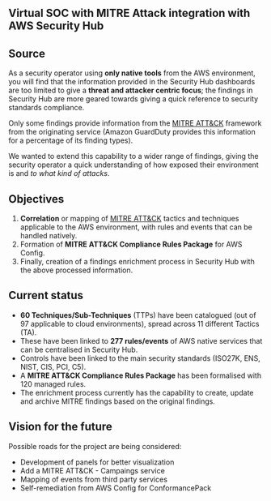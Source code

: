 ## Virtual SOC with MITRE Attack integration with AWS Security Hub

## Source

As a security operator using **only native tools** from the AWS environment, you will find that the information provided in the Security Hub dashboards are too limited to give a **threat and attacker centric focus**; the findings in Security Hub are more geared towards giving a quick reference to security standards compliance.

Only some findings provide information from the [MITRE ATT&CK](https://attack.mitre.org/matrices/enterprise/cloud/) framework from the originating service (Amazon GuardDuty provides this information for a percentage of its finding types).

We wanted to extend this capability to a wider range of findings, giving the security operator a quick understanding of how exposed their environment is and *to what kind of attacks*.

## Objectives

1.   **Correlation** or mapping of [MITRE ATT&CK](https://attack.mitre.org/matrices/enterprise/cloud/) tactics and techniques applicable to the AWS environment, with rules and events that can be handled natively.
2.   Formation of **MITRE ATT&CK Compliance Rules Package** for AWS Config.
3.   Finally, creation of a findings enrichment process in Security Hub with the above processed information.

## Current status

-  **60 Techniques/Sub-Techniques** (TTPs) have been catalogued (out of 97 applicable to cloud environments), spread across 11 different Tactics (TA).
- These have been linked to **277 rules/events** of AWS native services that can be centralised in Security Hub.
- Controls have been linked to the main security standards (ISO27K, ENS, NIST, CIS, PCI, C5).
- A **MITRE ATT&CK Compliance Rules Package** has been formalised with 120 managed rules.
- The enrichment process currently has the capability to create, update and archive MITRE findings based on the original findings.

## Vision for the future

Possible roads for the project are being considered:

- Development of panels for better visualization
- Add a MITRE ATT&CK - Campaings service
- Mapping of events from third party services
- Self-remediation from AWS Config for ConformancePack
